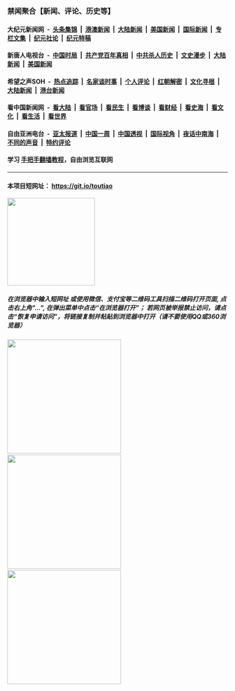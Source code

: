 ### 禁闻聚合【新闻、评论、历史等】

#### 大纪元新闻网 &nbsp;-&nbsp; [头条集锦](indexes/E头条集锦.md?t=02120702) &nbsp;|&nbsp; [港澳新闻](indexes/E港澳新闻.md?t=02120702)  &nbsp;|&nbsp; [大陆新闻](indexes/E大陆新闻.md?t=02120702) &nbsp;|&nbsp; [美国新闻](indexes/E美国新闻.md?t=02120702) &nbsp;|&nbsp; [国际新闻](indexes/E国际新闻.md?t=02120702) &nbsp;|&nbsp; [专栏文集](indexes/E专栏文集.md?t=02120702) &nbsp;|&nbsp; [纪元社论](indexes/E纪元社论.md?t=02120702) &nbsp;|&nbsp; [纪元特稿](indexes/E纪元特稿.md?t=02120702) 

#### 新唐人电视台 &nbsp;-&nbsp; [中国时局](indexes/N中国时局.md?t=02120702) &nbsp;|&nbsp; [共产党百年真相](indexes/N共产党百年真相.md?t=02120702) &nbsp;|&nbsp; [中共杀人历史](indexes/N中共杀人历史.md?t=02120702) &nbsp;|&nbsp; [文史漫步](indexes/N文史漫步.md?t=02120702) &nbsp;|&nbsp; [大陆新闻](indexes/N大陆新闻.md?t=02120702) &nbsp;|&nbsp; [美国新闻](indexes/N美国新闻.md?t=02120702)

#### 希望之声SOH &nbsp;-&nbsp; [热点追踪](indexes/H热点追踪.md?t=02120702) &nbsp;|&nbsp; [名家谈时事](indexes/H名家谈时事.md?t=02120702) &nbsp;|&nbsp; [个人评论](indexes/H个人评论.md?t=02120702)  &nbsp;|&nbsp; [红朝解密](indexes/H红朝解密.md?t=02120702) &nbsp;|&nbsp; [文化寻根](indexes/H文化寻根.md?t=02120702) &nbsp;|&nbsp; [大陆新闻](indexes/H大陆新闻.md?t=02120702) &nbsp;|&nbsp; [港台新闻](indexes/H港台新闻.md?t=02120702)

#### 看中国新闻网 &nbsp;-&nbsp; [看大陆](indexes/S看大陆.md?t=02120702) &nbsp;|&nbsp; [看官场](indexes/S看官场.md?t=02120702) &nbsp;|&nbsp; [看民生](indexes/S看民生.md?t=02120702)  &nbsp;|&nbsp; [看博谈](indexes/S看博谈.md?t=02120702) &nbsp;|&nbsp; [看财经](indexes/S看财经.md?t=02120702) &nbsp;|&nbsp; [看史海](indexes/S看史海.md?t=02120702) &nbsp;|&nbsp; [看文化](indexes/S看文化.md?t=02120702) &nbsp;|&nbsp; [看生活](indexes/S看生活.md?t=02120702) &nbsp;|&nbsp; [看世界](indexes/S看世界.md?t=02120702)

#### 自由亚洲电台 &nbsp;-&nbsp; [亚太报道](indexes/R亚太报道.md?t=02120702) &nbsp;|&nbsp; [中国一周](indexes/R中国一周.md?t=02120702) &nbsp;|&nbsp; [中国透视](indexes/R中国透视.md?t=02120702)  &nbsp;|&nbsp; [国际视角](indexes/R国际视角.md?t=02120702) &nbsp;|&nbsp; [夜话中南海](indexes/R夜话中南海.md?t=02120702) &nbsp;|&nbsp; [不同的声音](indexes/R不同的声音.md?t=02120702) &nbsp;|&nbsp; [特约评论](indexes/R特约评论.md?t=02120702)

#### 学习 [手把手翻墙教程](https://github.com/gfw-breaker/guides/wiki)，自由浏览互联网

----

#### 本项目短网址： https://git.io/toutiao
<img src="https://raw.githubusercontent.com/gfw-breaker/banned-news/master/scripts/img/qr.png" width="200px"/>  

##### 在浏览器中输入短网址 或使用微信、支付宝等二维码工具扫描二维码打开页面, 点击右上角"...", 在弹出菜单中点击“在浏览器打开”； 若网页被举报禁止访问，请点击“恢复申请访问”，将链接复制并粘贴到浏览器中打开（请不要使用QQ或360浏览器）

<img src="https://raw.githubusercontent.com/gfw-breaker/banned-news/master/scripts/img/1.png" width="260px"/> &nbsp; <img src="https://raw.githubusercontent.com/gfw-breaker/banned-news/master/scripts/img/2.png" width="260px"/> &nbsp; <img src="https://raw.githubusercontent.com/gfw-breaker/banned-news/master/scripts/img/3.png" width="260px"/>
